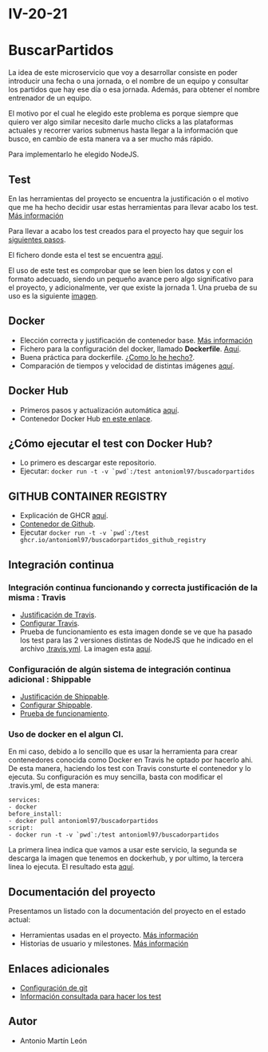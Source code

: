 # IV-20-21
# BuscarPartidos

La idea de este microservicio que voy a desarrollar consiste en poder introducir una fecha o una jornada, o el nombre de un equipo y consultar los partidos que hay ese día o esa jornada. Además, para obtener el nombre entrenador de un equipo.

El motivo por el cual he elegido este problema es porque siempre que quiero ver algo similar necesito darle mucho clicks a las plataformas actuales y recorrer varios submenus hasta llegar a la información que busco, en cambio de esta manera va a ser mucho más rápido.

Para implementarlo he elegido NodeJS.

## Test
En las herramientas del proyecto se encuentra la justificación o el motivo que me ha hecho decidir usar estas herramientas para llevar acabo los test. [Más información](https://github.com/antonioml97/IV-20-21/blob/master/docs/Herramientas.md)

Para llevar a acabo los test creados para el proyecto hay que seguir los [siguientes pasos](https://github.com/antonioml97/IV-20-21/blob/master/docs/PasosTest.md).

El fichero donde esta el test se encuentra [aquí](https://github.com/antonioml97/IV-20-21/blob/master/test/testChai.js).

El uso de este test es comprobar que se leen bien los datos y con el formato adecuado, siendo un pequeño avance pero algo significativo para el proyecto, y adicionalmente, ver que existe la jornada 1. Una prueba de su uso es la siguiente [imagen](https://github.com/antonioml97/BuscadorPartidos/blob/master/docs/img/testFinal.png).

## Docker
- Elección correcta y justificación de contenedor base. [Más información](https://github.com/antonioml97/BuscadorPartidos/blob/master/docs/DockerJustificacion.md)
- Fichero para la configuración del docker, llamado **Dockerfile**. [Aquí](https://github.com/antonioml97/BuscadorPartidos/blob/master/Dockerfile).
- Buena práctica para dockerfile. [¿Como lo he hecho?](https://github.com/antonioml97/BuscadorPartidos/blob/master/docs/BuenasPracticasContenedor.md).
- Comparación de tiempos y velocidad de distintas imágenes [aquí](https://github.com/antonioml97/BuscadorPartidos/blob/master/docs/ComparacionImagenes.md).

## Docker Hub
- Primeros pasos y actualización automática [aquí](https://github.com/antonioml97/BuscadorPartidos/blob/master/docs/DockerHub.md).
- Contenedor Docker Hub [en este enlace](https://hub.docker.com/r/antonioml97/buscadorpartidos).

## ¿Cómo ejecutar el test con Docker Hub?
- Lo primero es descargar este repositorio.
- Ejecutar: ```docker run -t -v `pwd`:/test antonioml97/buscadorpartidos ```

## GITHUB CONTAINER REGISTRY
- Explicación de GHCR [aquí](https://github.com/antonioml97/BuscadorPartidos/blob/master/docs/Github-Container-Registry.md).
- [Contenedor de Github](https://github.com/users/antonioml97/packages/container/package/buscadorpartidos).
- Ejecutar 
```docker run -t -v `pwd`:/test ghcr.io/antonioml97/buscadorpartidos_github_registry ```

## Integración continua 
### Integración continua funcionando y correcta justificación de la misma : Travis
- [Justificación de Travis](https://github.com/antonioml97/BuscadorPartidos/blob/master/docs/InformacionTravis.md).
- [Configurar Travis](https://github.com/antonioml97/BuscadorPartidos/blob/master/docs/ConfigurarTravis.md).
- Prueba de funcionamiento es esta imagen donde se ve que ha pasado los test para las 2 versiones distintas de NodeJS que he indicado en el archivo [.travis.yml](https://github.com/antonioml97/BuscadorPartidos/blob/master/.travis.yml). La imagen esta [aquí](https://github.com/antonioml97/BuscadorPartidos/blob/master/docs/img/PruebaTravis.png).
### Configuración de algún sistema de integración continua adicional : Shippable
- [Justificación de Shippable](https://github.com/antonioml97/BuscadorPartidos/blob/master/docs/InformacionShippable.md).
- [Configurar Shippable](https://github.com/antonioml97/BuscadorPartidos/blob/master/docs/ConfigurarShippable.md).
- [Prueba de funcionamiento](https://github.com/antonioml97/BuscadorPartidos/blob/master/docs/img/shipabble_ok.png).
### Uso de docker en el algun CI.
En mi caso, debido a lo sencillo que es usar la herramienta para crear contenedores conocida como Docker en Travis he optado por hacerlo ahi. De esta manera, haciendo los test con Travis consturte el contenedor y lo ejecuta. Su configuración es muy sencilla, basta con modificar el .travis.yml, de esta manera:
```
services:
- docker
before_install:
- docker pull antonioml97/buscadorpartidos
script:
- docker run -t -v `pwd`:/test antonioml97/buscadorpartidos
```
La primera linea indica que vamos a usar este servicio, la segunda se descarga la imagen que tenemos en dockerhub, y por ultimo, la tercera linea lo ejecuta. El resultado esta [aquí](https://github.com/antonioml97/BuscadorPartidos/blob/master/docs/img/Travis-Docker.png).
## Documentación del proyecto
Presentamos un listado con la documentación del proyecto en el estado actual:
- Herramientas usadas en el proyecto. [Más información](https://github.com/antonioml97/BuscadorPartidos/blob/master/docs/Herramientas.md)
- Historias de usuario y milestones. [Más información](https://github.com/antonioml97/BuscadorPartidos/blob/master/docs/HistoriasDeUsuario.md)

## Enlaces adicionales
- [Configuración de git](https://github.com/antonioml97/BuscadorPartidos/blob/master/docs/configGit.md)
- [Información consultada para hacer los test](https://www.paradigmadigital.com/dev/testeando-javascript-mocha-chai/)

## Autor
- Antonio Martín León

